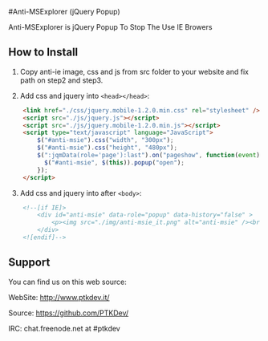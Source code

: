 #Anti-MSExplorer (jQuery Popup)

Anti-MSExplorer is jQuery Popup To Stop The Use IE Browers

## How to Install

1) Copy anti-ie image, css and js from src folder to your website and fix path on step2 and step3.

2) Add css and jquery into `<head></head>`:
```html
	<link href="./css/jquery.mobile-1.2.0.min.css" rel="stylesheet" />
	<script src="./js/jquery.js"></script>
	<script src="./js/jquery.mobile-1.2.0.min.js"></script>
	<script type="text/javascript" language="JavaScript">
		$("#anti-msie").css("width", "300px");
		$("#anti-msie").css("height", "480px");
		$(":jqmData(role='page'):last").on("pageshow", function(event) {
		  $("#anti-msie", $(this)).popup("open");
		});
	</script>
```
    
3) Add css and jquery into after `<body>`:
```html
	<!--[if IE]>
		<div id="anti-msie" data-role="popup" data-history="false" >
			<p><img src="./img/anti-msie_it.png" alt="anti-msie" /><br /><p>
		</div>
	<![endif]-->
```

## Support

You can find us on this web source:

WebSite: http://www.ptkdev.it/

Source: https://github.com/PTKDev/

IRC: chat.freenode.net at #ptkdev
